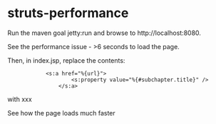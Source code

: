 struts-performance
==================


Run the maven goal jetty:run and browse to http://localhost:8080.


See the performance issue - >6 seconds to load the page.

Then, in index.jsp, replace the contents:

  				<s:a href="%{url}">
						<s:property value="%{#subchapter.title}" />
					</s:a>
        
        
with 
          xxx
          
See how the page loads much faster